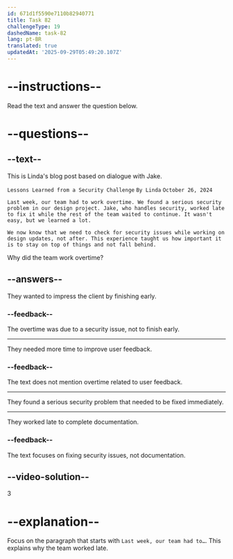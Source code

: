 ```yaml
---
id: 671d1f5590e7110b82940771
title: Task 82
challengeType: 19
dashedName: task-82
lang: pt-BR
translated: true
updatedAt: '2025-09-29T05:49:20.107Z'
---
```


<!-- READING -->

# --instructions--

Read the text and answer the question below.

# --questions--

## --text--

This is Linda's blog post based on dialogue with Jake.

`Lessons Learned from a Security Challenge`
`By Linda`
`October 26, 2024`

`Last week, our team had to work overtime. We found a serious security problem in our design project. Jake, who handles security, worked late to fix it while the rest of the team waited to continue. It wasn't easy, but we learned a lot.`

`We now know that we need to check for security issues while working on design updates, not after. This experience taught us how important it is to stay on top of things and not fall behind.`

Why did the team work overtime?

## --answers--

They wanted to impress the client by finishing early.

### --feedback--

The overtime was due to a security issue, not to finish early.

---

They needed more time to improve user feedback.

### --feedback--

The text does not mention overtime related to user feedback.

---

They found a serious security problem that needed to be fixed immediately.

---

They worked late to complete documentation.

### --feedback--

The text focuses on fixing security issues, not documentation.

## --video-solution--

3

# --explanation--

Focus on the paragraph that starts with `Last week, our team had to…`. This explains why the team worked late.
